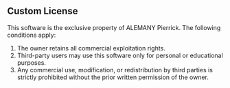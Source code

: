 ## Custom License
This software is the exclusive property of ALEMANY Pierrick. The following conditions apply:
1. The owner retains all commercial exploitation rights.
2. Third-party users may use this software only for personal or educational purposes.
3. Any commercial use, modification, or redistribution by third parties is strictly prohibited without the prior written permission of the owner.
